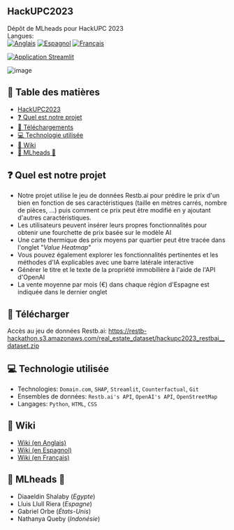 ## HackUPC2023
Dépôt de MLheads pour HackUPC 2023 <br/>
Langues: <br/>
[![Anglais](https://img.shields.io/badge/Anglais-🇬🇧-blue)](https://github.com/diaa-shalaby/HackUPC2023/blob/main/README.md)
[![Espagnol](https://img.shields.io/badge/Espagnol-🇪🇸-red)](https://github.com/diaa-shalaby/HackUPC2023/blob/main/languages/es/README.md)
[![Français](https://img.shields.io/badge/Français-🇫🇷-white)](https://github.com/diaa-shalaby/HackUPC2023/blob/main/languages/fr/README.md)

[![Application Streamlit](https://static.streamlit.io/badges/streamlit_badge_black_red.svg)](https://mlheads.streamlit.app)

![image](https://github.com/diaa-shalaby/HackUPC2023/assets/95147025/652993b2-c2b1-4d95-861e-ee7c2750f32f)

## :scroll: Table des matières
- [HackUPC2023](https://github.com/diaa-shalaby/HackUPC2023/blob/main/languages/fr/README.md#hackupc2023)
- [:question: Quel est notre projet](https://github.com/diaa-shalaby/HackUPC2023/blob/main/languages/fr/README.md#question-quel-est-notre-projet)
- [:page_facing_up: Téléchargements](https://github.com/diaa-shalaby/HackUPC2023/blob/main/languages/fr/README.md#page_facing_up-t%C3%A9l%C3%A9charger)
- [:computer: Technologie utilisée](https://github.com/diaa-shalaby/HackUPC2023/blob/main/languages/fr/README.md#computer-technologie-utilis%C3%A9e)
- [:dart: Wiki](https://github.com/diaa-shalaby/HackUPC2023/blob/main/languages/fr/README.md#dart-wiki)
- [🤗 MLheads 🤯](https://github.com/diaa-shalaby/HackUPC2023/blob/main/languages/fr/README.md#-mlheads-)

## :question: Quel est notre projet
- Notre projet utilise le jeu de données Restb.ai pour prédire le prix d'un bien en fonction de ses caractéristiques (taille en mètres carrés, nombre de pièces, ...) puis comment ce prix peut être modifié en y ajoutant d'autres caractéristiques.
- Les utilisateurs peuvent insérer leurs propres fonctionnalités pour obtenir une fourchette de prix basée sur le modèle AI
- Une carte thermique des prix moyens par quartier peut être tracée dans l'onglet "_Value Heatmap_"
- Vous pouvez également explorer les fonctionnalités pertinentes et les méthodes d'IA explicables avec une barre latérale interactive
- Générer le titre et le texte de la propriété immobilière à l'aide de l'API d'OpenAI
- La vente moyenne par mois (€) dans chaque région d'Espagne est indiquée dans le dernier onglet

## :page_facing_up: Télécharger
Accès au jeu de données Restb.ai: https://restb-hackathon.s3.amazonaws.com/real_estate_dataset/hackupc2023_restbai__dataset.zip

## :computer: Technologie utilisée
- Technologies: `Domain.com`, `SHAP`, `Streamlit`, `Counterfactual`, `Git`
- Ensembles de données: `Restb.ai's API`, `OpenAI's API`, `OpenStreetMap`
- Langages: `Python`, `HTML`, `CSS`

## :dart: Wiki
- [Wiki (en Anglais)](https://github.com/diaa-shalaby/HackUPC2023/wiki/Wiki-(in-English)#documentation-on-technologies-used)
- [Wiki (en Espagnol)](https://github.com/diaa-shalaby/HackUPC2023/wiki/Wiki-(en-Espa%C3%B1ol)#documentaci%C3%B3n-sobre-tecnolog%C3%ADas-utilizadas)
- [Wiki (en Français)](https://github.com/diaa-shalaby/HackUPC2023/wiki/Wiki-(en-Fran%C3%A7ais)#documentation-sur-les-technologies-utilis%C3%A9es)

## 🤗 MLheads 🤯
- Diaaeldin Shalaby (_Egypte_)
- Lluis Llull Riera (_Espagne_)
- Gabriel Orbe (_États-Unis_)
- Nathanya Queby (_Indonésie_)
